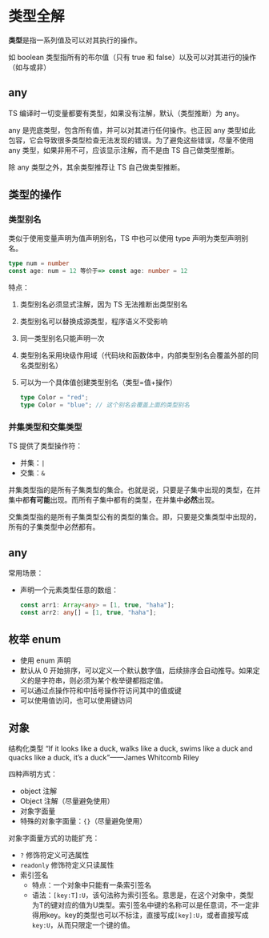 # 类型全解

**类型**是指一系列值及可以对其执行的操作。

如 boolean 类型指所有的布尔值（只有 true 和 false）以及可以对其进行的操作（如与或非）

## any

TS 编译时一切变量都要有类型，如果没有注解，默认（类型推断）为 any。

any 是兜底类型，包含所有值，并可以对其进行任何操作。也正因 any 类型如此包容，它会导致很多类型检查无法发现的错误。为了避免这些错误，尽量不使用 any 类型，如果非用不可，应该显示注解，而不是由 TS 自己做类型推断。

除 any 类型之外，其余类型推荐让 TS 自己做类型推断。

## 类型的操作

### **类型别名**

类似于使用变量声明为值声明别名，TS 中也可以使用 type 声明为类型声明别名。

```ts
type num = number
const age: num = 12 等价于=> const age: number = 12
```

特点：

1. 类型别名必须显式注解，因为 TS 无法推断出类型别名

2. 类型别名可以替换成源类型，程序语义不受影响

3. 同一类型别名只能声明一次

4. 类型别名采用块级作用域（代码块和函数体中，内部类型别名会覆盖外部的同名类型别名）

5. 可以为一个具体值创建类型别名（类型=值+操作）

   ```ts
   type Color = "red";
   type Color = "blue"; // 这个别名会覆盖上面的类型别名
   ```

### 并集类型和交集类型

TS 提供了类型操作符：

- 并集：`|`
- 交集：`&`

并集类型指的是所有子集类型的集合。也就是说，只要是子集中出现的类型，在并集中都**有可能**出现。而所有子集中都有的类型，在并集中**必然**出现。

交集类型指的是所有子集类型公有的类型的集合。即，只要是交集类型中出现的，所有的子集类型中必然都有。

## any

常用场景：

- 声明一个元素类型任意的数组：

  ```ts
  const arr1: Array<any> = [1, true, "haha"];
  const arr2: any[] = [1, true, "haha"];
  ```

## 枚举 enum

- 使用 enum 声明
- 默认从 0 开始排序，可以定义一个默认数字值，后续排序会自动推导。如果定义的是字符串，则必须为某个枚举键都指定值。
- 可以通过点操作符和中括号操作符访问其中的值或键
- 可以使用值访问，也可以使用键访问

## 对象

结构化类型
“If it looks like a duck, walks like a duck, swims like a duck and quacks like a duck, it’s a duck”——James Whitcomb Riley

四种声明方式：

- object 注解
- Object 注解（尽量避免使用）
- 对象字面量
- 特殊的对象字面量：`{}`（尽量避免使用）

对象字面量方式的功能扩充：

- `?` 修饰符定义可选属性
- `readonly` 修饰符定义只读属性
- 索引签名
  - 特点：一个对象中只能有一条索引签名
  - 语法：`[key:T]:U`，该句法称为索引签名。意思是，在这个对象中，类型为T的键对应的值为U类型。索引签名中键的名称可以是任意词，不一定非得用key。key的类型也可以不标注，直接写成`[key]:U`，或者直接写成`key:U`，从而只限定一个键的值。
